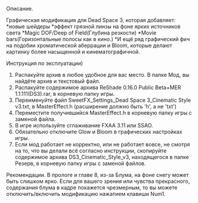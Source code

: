 Описание.

Графическая модификация для Dead Space 3, которая добавляет: 
*новые шейдеры 
*эффект грязной линзы на фоне ярких источников света
*Magic DOF/Deep of Field(Глубина резкости)
*Movie bars(Горизонтальные полосы как в кино.)
*И ещё ряд графический фич на подобии хроматической аберрации и Bloom, которые делают картинку более насыщенной и кинематографичной.

Инструкция по эксплуатации)

1. Распакуйте архив в любое удобное для вас место.
 В папке Мод, вы найдёте архив и текстовый файл. 
2. Распакуйте содержимое архива ReShade 0.16.0 Public Beta+MER 1.1.111(DS3).rar, в корневую папку игры.
3. Переименуйте файл SweetFX_Settings_Dead Space 3_Cinematic Style v3.txt, в MasterEffect.h (расширение должно быть 'h', а не 'txt')
4. Переместите получившийся MasterEffect.h в корневую папку игры с заменой файла.
5. В игре используйте сглаживание FXAA 3.11 или SSAO.
6. Обязательно отключите Glow и Bloom в графических настройках игры.
7. Если мод работает не корректно, или не работает вовсе, не смотря на то, что вы делали всё согласно инструкции, скопируйте содержимое архива DS3_Cinematic_Style_v3, находящегося в папке Резерв, в корневую папку игры с заменой файлов.

Рекомендации. 
В прологе и главе 8, из-за Блума, на фоне снегу может быть слишком ярко. Если для вашего зрения или чувства прекрасного, содержания блума в кадре покажется чрезмерным, то вы можете отключить/включить модификацию нажатием клавиши Num1.
